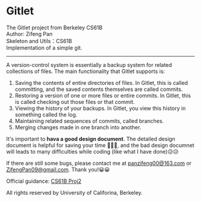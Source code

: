 # Gitlet
The Gitlet project from Berkeley CS61B  
Author: Zifeng Pan  
Skeleton and Utils：CS61B  
Implementation of a simple git.
***

A version-control system is essentially a backup system for related collections of files. The main functionality that Gitlet supports is:

1. Saving the contents of entire directories of files. In Gitlet, this is called committing, and the saved contents themselves are called commits.
2. Restoring a version of one or more files or entire commits. In Gitlet, this is called checking out those files or that commit.
3. Viewing the history of your backups. In Gitlet, you view this history in something called the log.
4. Maintaining related sequences of commits, called branches.
5. Merging changes made in one branch into another.

It's important to **hava a good design document**.  The detailed design document is helpful for saving your time 🦾🦾🦾, and the bad design documnet will leads to many difficulties while coding (like what I have done)😥😥

If there are still some bugs, please contact me at panzifeng00@163.com or ZifengPan09@gmail.com. Thank you!😀😀

Official guidance: [CS61B Proj2](https://cs61bl.org/su18/projects/gitlet/#the-commands)

All rights reserved by University of Califorina, Berkeley.
